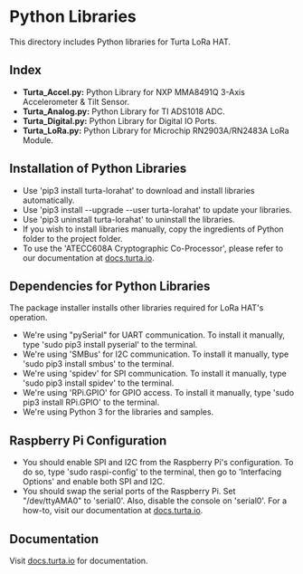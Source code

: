 # Python Libraries
This directory includes Python libraries for Turta LoRa HAT.

## Index
* __Turta_Accel.py:__ Python Library for NXP MMA8491Q 3-Axis Accelerometer & Tilt Sensor.
* __Turta_Analog.py:__ Python Library for TI ADS1018 ADC.
* __Turta_Digital.py:__ Python Library for Digital IO Ports.
* __Turta_LoRa.py:__ Python Library for Microchip RN2903A/RN2483A LoRa Module.

## Installation of Python Libraries
* Use 'pip3 install turta-lorahat' to download and install libraries automatically.
* Use 'pip3 install --upgrade --user turta-lorahat' to update your libraries.
* Use 'pip3 uninstall turta-lorahat' to uninstall the libraries.
* If you wish to install libraries manually, copy the ingredients of Python folder to the project folder.
* To use the 'ATECC608A Cryptographic Co-Processor', please refer to our documentation at [docs.turta.io](https://docs.turta.io).

## Dependencies for Python Libraries
The package installer installs other libraries required for LoRa HAT's operation.
* We're using "pySerial" for UART communication. To install it manually, type 'sudo pip3 install pyserial' to the terminal.
* We're using 'SMBus' for I2C communication. To install it manually, type 'sudo pip3 install smbus' to the terminal.
* We're using 'spidev' for SPI communication. To install it manually, type 'sudo pip3 install spidev' to the terminal.
* We're using 'RPi.GPIO' for GPIO access. To install it manually, type 'sudo pip3 install RPi.GPIO' to the terminal.
* We're using Python 3 for the libraries and samples.

## Raspberry Pi Configuration
* You should enable SPI and I2C from the Raspberry Pi's configuration. To do so, type 'sudo raspi-config' to the terminal, then go to 'Interfacing Options' and enable both SPI and I2C.
* You should swap the serial ports of the Raspberry Pi. Set "/dev/ttyAMA0" to 'serial0'. Also, disable the console on 'serial0'. For a how-to, visit our documentation at [docs.turta.io](https://docs.turta.io/how-tos/raspberry-pi/raspbian/swapping-the-serial-ports).

## Documentation
Visit [docs.turta.io](https://docs.turta.io) for documentation.
